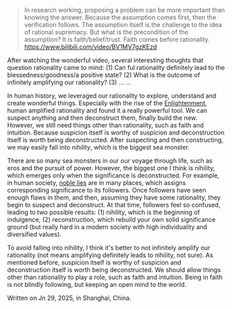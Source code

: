 > In research working, proposing a problem can be more important than knowing the answer. Because the assumption comes first, then the verification follows. The assumption itself is the challenge to the idea of rational supremacy. But what is the precondition of the assumption? It is faith/belief/trust. Faith comes before rationality.
> https://www.bilibili.com/video/BV1MV7gzKEzd

After watching the wonderful video, several interesting thoughts that question rationality came to mind: (1) Can ful rationality definitely lead to the blessedness/goodness/a positive state? (2) What is the outcome of infinitely amplifying our rationality? (3) ... ...

In human history, we leveraged our rationality to explore, understand and create wonderful things. Especially with the rise of the [Enlightenment](https://en.wikipedia.org/wiki/Age_of_Enlightenment), human amplified rationality and found it a really powerful tool. We can suspect anything and then deconstruct them, finally build the new.  However, we still need things other than rationality, such as faith and intuition. Because suspicion itself is worthy of suspicion and deconstruction itself is worth being deconstructed. After suspecting and then constructing, we may easily fall into _nihility_, which is the biggest sea monster.

There are so many sea monsters in our our voyage through life, such as eros and the pursuit of power. However, the biggest one I think is nihility, which emerges only when the significance is deconstructed. For example, in human society, [noble lies](https://en.wikipedia.org/wiki/Noble_lie) are in many places, which assigns corresponding significance to its followers. Once followers have seen enough flaws in them, and then, assuming they have some rationality, they begin to suspect and deconstruct. At that time, followers feel so confused, leading to two possible results: (1) nihility, which is the beginning of indulgence, (2) reconstruction, which rebuild your own solid significance ground (but really hard in a modern society with high individuality and diversified values).

To avoid falling into nihility, I think it's better to not infinitely amplify our rationality (not means amplifying definitely leads to nihility, not sure). As mentioned before, suspicion itself is worthy of suspicion and deconstruction itself is worth being deconstructed. We should allow things other than rationality to play a role, such as faith and intuition. Being in faith is not blindly following, but keeping an open mind to the world.

Written on Jn 29, 2025, in Shanghai, China.
